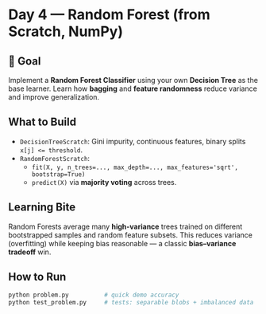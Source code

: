 # Day 4 — Random Forest (from Scratch, NumPy)

## 🎯 Goal
Implement a **Random Forest Classifier** using your own **Decision Tree** as the base learner. Learn how **bagging** and **feature randomness** reduce variance and improve generalization.

## What to Build
- `DecisionTreeScratch`: Gini impurity, continuous features, binary splits `x[j] <= threshold`.
- `RandomForestScratch`:
  - `fit(X, y, n_trees=..., max_depth=..., max_features='sqrt', bootstrap=True)`
  - `predict(X)` via **majority voting** across trees.

## Learning Bite
Random Forests average many **high-variance** trees trained on different bootstrapped samples and random feature subsets. This reduces variance (overfitting) while keeping bias reasonable — a classic **bias–variance tradeoff** win.

## How to Run
```bash
python problem.py          # quick demo accuracy
python test_problem.py     # tests: separable blobs + imbalanced data
